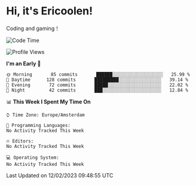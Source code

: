 # Hi, it's Ericoolen!
Coding and gaming！

<!--START_SECTION:waka-->
![Code Time](http://img.shields.io/badge/Code%20Time-663%20hrs%2023%20mins-blue)

![Profile Views](http://img.shields.io/badge/Profile%20Views-12-blue)

**I'm an Early 🐤** 

```text
🌞 Morning       85 commits       ██████░░░░░░░░░░░░░░░░░░░   25.99 % 
🌆 Daytime      128 commits       █████████░░░░░░░░░░░░░░░░   39.14 % 
🌃 Evening       72 commits       █████░░░░░░░░░░░░░░░░░░░░   22.02 % 
🌙 Night         42 commits       ███░░░░░░░░░░░░░░░░░░░░░░   12.84 % 

```


📊 **This Week I Spent My Time On** 

```text
⌚︎ Time Zone: Europe/Amsterdam

💬 Programming Languages: 
No Activity Tracked This Week

🔥 Editors: 
No Activity Tracked This Week

💻 Operating System: 
No Activity Tracked This Week

```


 Last Updated on 12/02/2023 09:48:55 UTC
<!--END_SECTION:waka-->

